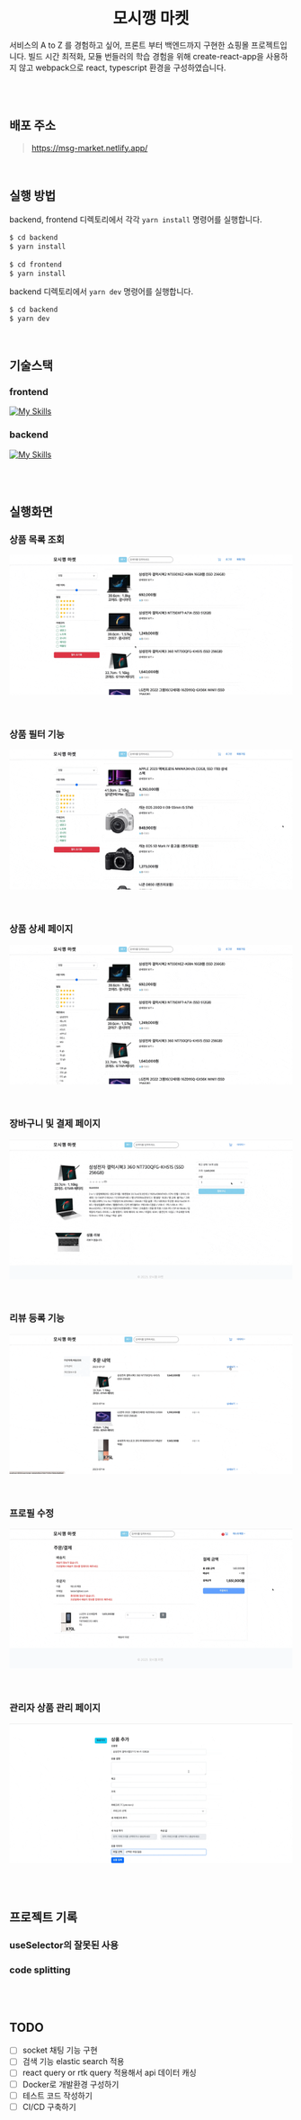 <div align="center" >

# 모시깽 마켓

</div>
서비스의 A to Z 를 경험하고 싶어, 프론트 부터 백엔드까지 구현한 쇼핑몰 프로젝트입니다. 빌드 시간 최적화, 모듈 번들러의 학습 경험을 위해 create-react-app을 사용하지 않고 webpack으로 react, typescript 환경을 구성하였습니다.

<br/><br/>

## 배포 주소

> https://msg-market.netlify.app/

<br/>

## 실행 방법
backend, frontend 디렉토리에서 각각 `yarn install` 명령어를 실행합니다.
```shell
$ cd backend
$ yarn install

$ cd frontend
$ yarn install
```

backend 디렉토리에서 `yarn dev` 명령어를 실행합니다.
```shell
$ cd backend
$ yarn dev
```

<br/>

## 기술스택

### frontend

[![My Skills](https://skillicons.dev/icons?i=babel,webpack,ts,react,redux,bootstrap&theme=dark)](https://skillicons.dev)

### backend

[![My Skills](https://skillicons.dev/icons?i=nodejs,express,mongodb&theme=dark)](https://skillicons.dev)

<br/><br/>

## 실행화면

### 상품 목록 조회

![상품 목록 조회](/images/product_list.gif)

<br/>

### 상품 필터 기능

![상품 필터 기능](/images/product_filter.gif)

<br/>

### 상품 상세 페이지

![상품 상세 페이지](/images/product_detail.gif)

<br/>

### 장바구니 및 결제 페이지

![장바구니 및 결제 페이지](/images/cart_perchase.gif)

<br/>

### 리뷰 등록 기능

![리뷰 등록 기능](/images/review.gif)

<br/>

### 프로필 수정

![프로필 수정](/images/profile.gif)

<br/>

### 관리자 상품 관리 페이지

![관리자 상품 관리 페이지](/images/admin_product.gif)

<br/><br/>

## 프로젝트 기록

### useSelector의 잘못된 사용

### code splitting

<br/><br/>

## TODO
* [ ] socket 채팅 기능 구현
* [ ] 검색 기능 elastic search 적용
* [ ] react query or rtk query 적용해서 api 데이터 캐싱
* [ ] Docker로 개발환경 구성하기
* [ ] 테스트 코드 작성하기
* [ ] CI/CD 구축하기
